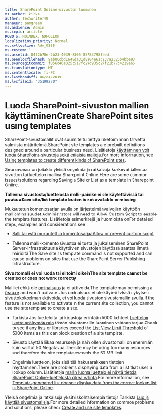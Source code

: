 ```yaml
---
title: SharePoint Online-sivuston luominen
ms.author: kirks
author: Techwriter40
manager: pamgreen
ms.audience: Admin
ms.topic: article
ROBOTS: NOINDEX, NOFOLLOW
localization_priority: Normal
ms.collection: Adm_O365
ms.custom: ''
ms.assetid: 84f2b70e-2b23-4039-8305-85783798feed
ms.openlocfilehash: 9ab06cbd1648da31d8a04e61c237a2326b4bbe93
ms.sourcegitcommit: f856d46a325c517fc29d935c27f21b77c4219e66
ms.translationtype: MT
ms.contentlocale: fi-FI
ms.lasthandoff: 06/24/2019
ms.locfileid: "35199270"
---
```

# <a name="create-sharepoint-sites-using-templates"></a><span data-ttu-id="8b2df-102">Luoda SharePoint-sivuston mallien käyttäminen</span><span class="sxs-lookup"><span data-stu-id="8b2df-102">Create SharePoint sites using templates</span></span>

<span data-ttu-id="8b2df-103">SharePoint-sivustomallit ovat suunniteltu tiettyä liiketoiminnan tarvetta valmiista määritelmiä.</span><span class="sxs-lookup"><span data-stu-id="8b2df-103">SharePoint site templates are prebuilt definitions designed around a particular business need.</span></span> <span data-ttu-id="8b2df-104">Lisätietoja [käyttäminen voit luoda SharePoint-sivustoja sekä erilaisia malleja](https://support.office.com/article/using-templates-to-create-different-kinds-of-sharepoint-sites-449eccec-ff99-4cf3-b62e-dcfee37e8da4).</span><span class="sxs-lookup"><span data-stu-id="8b2df-104">For more information, see [Using templates to create different kinds of SharePoint sites](https://support.office.com/article/using-templates-to-create-different-kinds-of-sharepoint-sites-449eccec-ff99-4cf3-b62e-dcfee37e8da4).</span></span>

<span data-ttu-id="8b2df-105">Seuraavassa on joitakin yleisiä ongelmia ja ratkaisuja koskevat tallentaa sivuston tai luettelon mallina Sharepoint Online.</span><span class="sxs-lookup"><span data-stu-id="8b2df-105">Here are some common issues/solutions regarding Saving a Site or List as a template in Sharepoint Online.</span></span> 

<span data-ttu-id="8b2df-106">**Tallenna sivustosta/luettelosta malli-painike ei ole käytettävissä tai puuttuu**</span><span class="sxs-lookup"><span data-stu-id="8b2df-106">**Save site/list template button is not available or missing**</span></span>

<span data-ttu-id="8b2df-107">Mukautetun komentosarjan avulla on järjestelmänvalvojien käyttöön malliominaisuudet.</span><span class="sxs-lookup"><span data-stu-id="8b2df-107">Administrators will need to Allow Custom Script to enable the template features.</span></span> <span data-ttu-id="8b2df-108">Lisätietoja esimerkkejä ja huomioista on</span><span class="sxs-lookup"><span data-stu-id="8b2df-108">For detailed steps, examples and considerations see</span></span> 

- [<span data-ttu-id="8b2df-109">Salli tai estä mukautettua komentosarjaa</span><span class="sxs-lookup"><span data-stu-id="8b2df-109">Allow or prevent custom script</span></span>](https://docs.microsoft.com/sharepoint/allow-or-prevent-custom-script)

- <span data-ttu-id="8b2df-110">Tallenna malli-komento sivustoa ei tueta ja julkaiseminen SharePoint Server-infrastruktuuria käyttävien sivustojen käytössä saattaa ilmetä häiriöitä.</span><span class="sxs-lookup"><span data-stu-id="8b2df-110">The Save site as template command is not supported and can cause problems on sites that use the SharePoint Server Publishing Infrastructure.</span></span>

<span data-ttu-id="8b2df-111">**Sivustomalli ei voi luoda tai ei toimi oikein**</span><span class="sxs-lookup"><span data-stu-id="8b2df-111">**The site template cannot be created or does not work correctly**</span></span>

<span data-ttu-id="8b2df-112">Malli ei ehkä ole [ominaisuus](https://social.technet.microsoft.com/wiki/contents/articles/14423.sharepoint-2013-existing-features-guid.aspx) ja ei aktivoida.</span><span class="sxs-lookup"><span data-stu-id="8b2df-112">The template may be missing a [feature](https://social.technet.microsoft.com/wiki/contents/articles/14423.sharepoint-2013-existing-features-guid.aspx) and won't activate.</span></span> <span data-ttu-id="8b2df-113">Jos ominaisuus ei ole käytettävissä nykyisen sivustokokoelman aktivoida, ei voi luoda sivuston sivustomallin avulla.</span><span class="sxs-lookup"><span data-stu-id="8b2df-113">If the feature is not available to activate in the current site collection, you cannot use the site template to create a site.</span></span>

- <span data-ttu-id="8b2df-114">Tarkista Jos luetteloita tai kirjastoja enintään 5000 kohteet [Luettelon luettelonäkymän raja](https://support.office.com/article/Manage-large-lists-and-libraries-in-SharePoint-B8588DAE-9387-48C2-9248-C24122F07C59) tämän sivustomallin luominen voidaan torjua.</span><span class="sxs-lookup"><span data-stu-id="8b2df-114">Check to see if any lists or libraries exceed the [List View Limit Threshold](https://support.office.com/article/Manage-large-lists-and-libraries-in-SharePoint-B8588DAE-9387-48C2-9248-C24122F07C59) of 5000 items as this can block creation of a site template.</span></span>

- <span data-ttu-id="8b2df-115">Sivusto käyttää liikaa resursseja ja näin ollen sivustomalli on enemmän kuin sallitut 50 Megatavua.</span><span class="sxs-lookup"><span data-stu-id="8b2df-115">The site may be using too many resources and therefore the site template exceeds the 50 MB limit.</span></span>


- <span data-ttu-id="8b2df-116">Ongelmia luettelon, joka sisältää hakusarakkeen tietojen näyttämisen.</span><span class="sxs-lookup"><span data-stu-id="8b2df-116">There are problems displaying data from a list that uses a lookup column.</span></span> <span data-ttu-id="8b2df-117">Lisätietoja [mallin luoma luettelo ei näytä tietoja SharePoint Online-luettelosta oikea valinta](https://support.office.com/article/template-generated-list-doesn-t-display-correct-data-for-a-column-in-sharepoint-online-20430b62-e40c-4f6f-8889-aa24e80d605a).</span><span class="sxs-lookup"><span data-stu-id="8b2df-117">For more information, see [Template-generated list doesn't display data from the correct lookup list in SharePoint Online](https://support.office.com/article/template-generated-list-doesn-t-display-correct-data-for-a-column-in-sharepoint-online-20430b62-e40c-4f6f-8889-aa24e80d605a).</span></span>

<span data-ttu-id="8b2df-118">Yleisiä ongelmia ja ratkaisuja yksityiskohtaisempia tietoja Tarkista [Luo ja käyttää sivustomalleja](https://support.office.com/article/Create-and-use-site-templates-60371B0F-00E0-4C49-A844-34759EBDD989).</span><span class="sxs-lookup"><span data-stu-id="8b2df-118">For more detailed information on common problems and solutions, please check [Create and use site templates](https://support.office.com/article/Create-and-use-site-templates-60371B0F-00E0-4C49-A844-34759EBDD989).</span></span>



